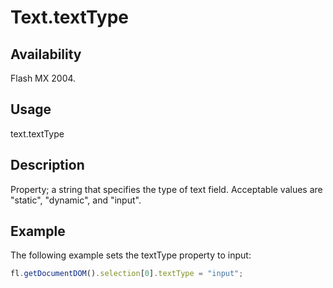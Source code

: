 # Text.textType

## Availability

Flash MX 2004.

## Usage

text.textType

## Description

Property; a string that specifies the type of text field. Acceptable values are "static", "dynamic", and "input".

## Example

The following example sets the textType property to input:

```javascript
fl.getDocumentDOM().selection[0].textType = "input";
```

